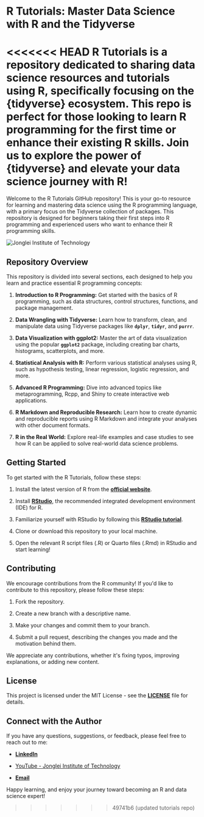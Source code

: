 # R Tutorials: Master Data Science with R and the Tidyverse

<<<<<<< HEAD
R Tutorials is a repository dedicated to sharing data science resources and tutorials using R, specifically focusing on the {tidyverse} ecosystem. This repo is perfect for those looking to learn R programming for the first time or enhance their existing R skills. Join us to explore the power of {tidyverse} and elevate your data science journey with R!
=======
Welcome to the R Tutorials GitHub repository!
This is your go-to resource for learning and mastering data science using the R programming language, with a primary focus on the Tidyverse collection of packages.
This repository is designed for beginners taking their first steps into R programming and experienced users who want to enhance their R programming skills.

![Jonglei Institute of Technology](images/contact-page.png)

## **Repository Overview**

This repository is divided into several sections, each designed to help you learn and practice essential R programming concepts:

1.  **Introduction to R Programming:** Get started with the basics of R programming, such as data structures, control structures, functions, and package management.

2.  **Data Wrangling with Tidyverse:** Learn how to transform, clean, and manipulate data using Tidyverse packages like **`dplyr`**, **`tidyr`**, and **`purrr`**.

3.  **Data Visualization with ggplot2:** Master the art of data visualization using the popular **`ggplot2`** package, including creating bar charts, histograms, scatterplots, and more.

4.  **Statistical Analysis with R:** Perform various statistical analyses using R, such as hypothesis testing, linear regression, logistic regression, and more.

5.  **Advanced R Programming:** Dive into advanced topics like metaprogramming, Rcpp, and Shiny to create interactive web applications.

6.  **R Markdown and Reproducible Research:** Learn how to create dynamic and reproducible reports using R Markdown and integrate your analyses with other document formats.

7.  **R in the Real World:** Explore real-life examples and case studies to see how R can be applied to solve real-world data science problems.

## **Getting Started**

To get started with the R Tutorials, follow these steps:

1.  Install the latest version of R from the [**official website**](https://cran.r-project.org/).

2.  Install [**RStudio**](https://rstudio.com/products/rstudio/download/), the recommended integrated development environment (IDE) for R.

3.  Familiarize yourself with RStudio by following this [**RStudio tutorial**](https://rstudio.com/resources/webinars/getting-started-with-rstudio/).

4.  Clone or download this repository to your local machine.

5.  Open the relevant R script files (.R) or Quarto files (.Rmd) in RStudio and start learning!

## **Contributing**

We encourage contributions from the R community!
If you'd like to contribute to this repository, please follow these steps:

1.  Fork the repository.

2.  Create a new branch with a descriptive name.

3.  Make your changes and commit them to your branch.

4.  Submit a pull request, describing the changes you made and the motivation behind them.

We appreciate any contributions, whether it's fixing typos, improving explanations, or adding new content.

## **License**

This project is licensed under the MIT License - see the [**LICENSE**](https://chat.openai.com/LICENSE) file for details.

## **Connect with the Author**

If you have any questions, suggestions, or feedback, please feel free to reach out to me:

-   [**LinkedIn**](https://www.linkedin.com/in/tongakuot/)

-   [YouTube - Jonglei Institute of Technology](https://youtube.com/@tongakuot)

-   [**Email**](mailto:info@jongleiinstitute.com)

Happy learning, and enjoy your journey toward becoming an R and data science expert!
>>>>>>> 49741b6 (updated tutorials repo)
